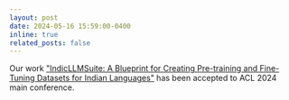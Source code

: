 ```yaml
---
layout: post
date: 2024-05-16 15:59:00-0400
inline: true
related_posts: false
---
```


Our work ["IndicLLMSuite: A Blueprint for Creating Pre-training and Fine-Tuning Datasets for Indian Languages"](https://github.com/AI4Bharat/IndicLLMSuite) has been accepted to ACL 2024 main conference.